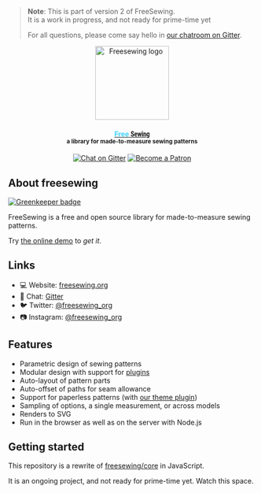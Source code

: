> **Note**: This is part of version 2 of FreeSewing.  
> It is a work in progress, and not ready for prime-time yet
> 
> For all questions, please come say hello in [our chatroom on Gitter](https://gitter.im/).

<p align="center">
  <a title="Visit freesewing.org" href="https://freesewing.org/">
    <img src="https://freesewing.org/img/logo/black.svg" align="center" width="150px" alt="Freesewing logo"/>
  </a>
</p>
<h4 align="center">
<a title="Go to freesewing.org" href="https://freesewing.org/">
<span style="font-weight: 900; letter-spacing: -0.02em; color: #61dafb;">Free</span>
<span style="font-family: 'Roboto Condensed', sans-serif; font-weight: 900; letter-spacing: -0.02em; color: #222">Sewing</span>
</a>
<br><sup>a library for made-to-measure sewing patterns</sup>
</h4>
<p align="center">
  <a href="https://gitter.im/freesewing/freesewing"><img src="https://badgen.net/badge/chat/on%20Gitter/cyan" alt="Chat on Gitter"></a>
  <a href="https://freesewing.org/patrons/join"><img src="https://badgen.net/badge/become/a%20Patron/FF5B77" alt="Become a Patron"></a>
</p>

## About freesewing

[![Greenkeeper badge](https://badges.greenkeeper.io/freesewing/freesewing.dev.svg)](https://greenkeeper.io/)

FreeSewing is a free and open source library for made-to-measure sewing patterns.

Try [the online demo](https://beta.freesewing.org/en/demo/) to *get it*.

## Links

 - 💻 Website: [freesewing.org](https://freesewing.org)
 - 💬 Chat: [Gitter](https://gitter.im/freesewing/freesewing)
 - 🐦 Twitter: [@freesewing_org](https://twitter.com/freesewing_org)
 - 📷 Instagram: [@freesewing_org](https://instagram.com/freesewing_org)
 
## Features

- Parametric design of sewing patterns
- Modular design with support for [plugins](https://github.com/freesewing/plugins)
- Auto-layout of pattern parts
- Auto-offset of paths for seam allowance
- Support for paperless patterns (with [our theme plugin](https://github.com/freesewing/plugin-theme))
- Sampling of options, a single measurement, or across models
- Renders to SVG
- Run in the browser as well as on the server with Node.js

## Getting started

This repository is a rewrite of [freesewing/core](https://github.com/freesewing/core) in JavaScript.  

It is an ongoing project, and not ready for prime-time yet. Watch this space.
